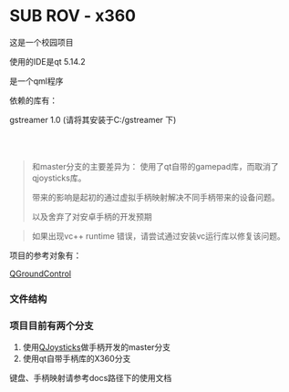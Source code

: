 # SUB ROV - x360

这是一个校园项目

使用的IDE是qt 5.14.2

是一个qml程序

依赖的库有：

gstreamer 1.0 (请将其安装于C:/gstreamer  下)

<br/>

<br/>

> 和master分支的主要差异为： 使用了qt自带的gamepad库，而取消了qjoysticks库。
>
> 带来的影响是起初的通过虚拟手柄映射解决不同手柄带来的设备问题。
>
> 以及舍弃了对安卓手柄的开发预期



>  如果出现vc++ runtime 错误，请尝试通过安装vc运行库以修复该问题。



项目的参考对象有：

[QGroundControl][1] 

### 文件结构



### 项目目前有两个分支

1. 使用[QJoysticks][2]做手柄开发的master分支
2. 使用qt自带手柄库的X360分支



键盘、手柄映射请参考docs路径下的使用文档













[1]:https://github.com/mavlink/qgroundcontrol
[2]: https://github.com/alex-spataru/QJoysticks